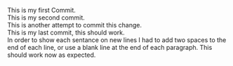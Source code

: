 This is my first Commit.  
This is my second commit.  
This is another attempt to commit this change.  
This is my last commit, this should work.  
In order to show each sentance on new lines I had to add two spaces to the end of each line, or use a blank line at the end of each paragraph. This should work now as expected.  